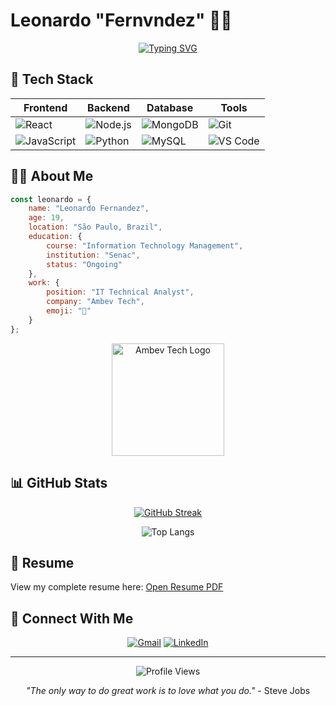 # Leonardo "Fernvndez" 👨‍💻

<div align="center">
  
[![Typing SVG](https://readme-typing-svg.herokuapp.com?font=Fira+Code&pause=1000&color=00FF00&random=false&width=435&lines=IT+Analyst+at+Ambev+Tech;Full+Stack+Developer;Always+learning+new+technologies)](https://git.io/typing-svg)

</div>

## 🚀 Tech Stack

<div align="center">
  
| Frontend | Backend | Database | Tools |
|----------|---------|----------|-------|
| ![React](https://img.shields.io/badge/React-20232A?style=for-the-badge&logo=react&logoColor=61DAFB) | ![Node.js](https://img.shields.io/badge/Node.js-43853D?style=for-the-badge&logo=node.js&logoColor=white) | ![MongoDB](https://img.shields.io/badge/MongoDB-4EA94B?style=for-the-badge&logo=mongodb&logoColor=white) | ![Git](https://img.shields.io/badge/GIT-E44C30?style=for-the-badge&logo=git&logoColor=white) |
| ![JavaScript](https://img.shields.io/badge/JavaScript-F7DF1E?style=for-the-badge&logo=javascript&logoColor=black) | ![Python](https://img.shields.io/badge/Python-14354C?style=for-the-badge&logo=python&logoColor=white) | ![MySQL](https://img.shields.io/badge/MySQL-005C84?style=for-the-badge&logo=mysql&logoColor=white) | ![VS Code](https://img.shields.io/badge/Visual_Studio_Code-0078D4?style=for-the-badge&logo=visual%20studio%20code&logoColor=white) |

</div>

## 👨‍💼 About Me

```javascript
const leonardo = {
    name: "Leonardo Fernandez",
    age: 19,
    location: "São Paulo, Brazil",
    education: {
        course: "Information Technology Management",
        institution: "Senac",
        status: "Ongoing"
    },
    work: {
        position: "IT Technical Analyst",
        company: "Ambev Tech",
        emoji: "🍺"
    }
};
```

<div align="center">
  <img src="https://vagas.byintera.com/wp-content/uploads/2023/03/Ativo-3.png" alt="Ambev Tech Logo" width="180">
</div>

## 📊 GitHub Stats

<div align="center">
  
[![GitHub Streak](https://github-readme-streak-stats.herokuapp.com/?user=Fernvndo&theme=dark)](https://git.io/streak-stats)
  
![Top Langs](https://github-readme-stats.vercel.app/api/top-langs/?username=Fernvndo&layout=compact&theme=dark)

</div>

## 📄 Resume

View my complete resume here: [Open Resume PDF](https://pdf.ac/1BNvTP)

## 🤝 Connect With Me

<div align="center">
  
[![Gmail](https://img.shields.io/badge/Gmail-D14836?style=for-the-badge&logo=gmail&logoColor=white)](mailto:leonardofernandezcontato@gmail.com)
[![LinkedIn](https://img.shields.io/badge/LinkedIn-0077B5?style=for-the-badge&logo=linkedin&logoColor=white)](https://www.linkedin.com/in/leonardofernandezss)

</div>

---

<div align="center">
  
![Profile Views](https://komarev.com/ghpvc/?username=Fernvndo&color=brightgreen)
  
*"The only way to do great work is to love what you do."* - Steve Jobs

</div>
